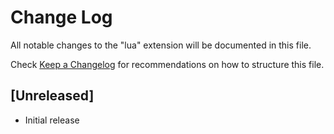 # Change Log

All notable changes to the "lua" extension will be documented in this file.

Check [Keep a Changelog](http://keepachangelog.com/) for recommendations on how to structure this file.

## [Unreleased]

- Initial release